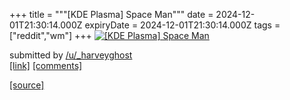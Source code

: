 +++
title = """[KDE Plasma] Space Man"""
date = 2024-12-01T21:30:14.000Z
expiryDate = 2024-12-01T21:30:14.000Z
tags = ["reddit","wm"]
+++
[![[KDE Plasma] Space Man](https://a.thumbs.redditmedia.com/Zfz_8TINon4HMKbo3IbBUmQLJwHZuWU4DhFLmZunXJ4.jpg "[KDE Plasma] Space Man")](https://www.reddit.com/r/unixporn/comments/1h4e3x2/kde_plasma_space_man/)

submitted by [/u/\_harveyghost](https://www.reddit.com/user/_harveyghost)  
[\[link\]](https://www.reddit.com/gallery/1h4e3x2) [\[comments\]](https://www.reddit.com/r/unixporn/comments/1h4e3x2/kde_plasma_space_man/)

[[source]](https://www.reddit.com/r/unixporn/comments/1h4e3x2/kde_plasma_space_man/)
